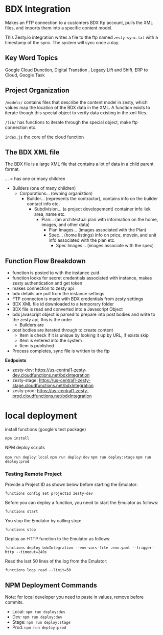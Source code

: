# BDX Integration

Makes an FTP connection to a customers BDX ftp account, pulls the XML files, and imports them into a specific content model.

This Zesty.io integration writes a file to the ftp named `zesty-sync.txt` with a timestamp of the sync. The system will sync once a day.

## Key Word Topics

Google Cloud Dunction, Digital Transtion , Legacy Lift and Shift, ERP to Cloud, Google Task

## Project Organization

`/models/` contains files that describe the content model in zesty, which values map the location of the BDX data in the XML. A function exists to iterate though this special object to verify data existing in the xml files.

`/lib/` has functions to iterate through the special object, make ftp connection etc.

`index.js` the core of the cloud function


## The BDX XML file

The BDX file is a large XML file that contains a lot of data in a child parent format.

... = has one or many children

* Builders (one of many children)
    * Corporations... (owning organiztion)
        * Builder... (represents the contractor), contains info on the builder contact info etc.
            * Subdivision... (a project developement) container info liek area, name etc.
                * Plan... (an architectual plan with information on the home, images, and other data)
                    * Plan Images... (images associated with the Plan)
                    * Spec... (home listings) info on price, movein, and unit info associated with the plan etc.
                        * Spec Images... (images associate with the spec)



## Function Flow Breakdown

* function is posted to with the instance zuid
* function looks for secret credentials associated with instance, makes zesty authentication and get token
* makes connection to zesty api
* bdx details are pull from the instance settings
* FTP connecton is made with BDX credentials from zesty settings
* BDX XML file id downloaded to a temporary folder
* BDX file is read and converted into a Javascript Object
* bdx javascript object is parsed to prepare into post bodies and write to the zesty api, this is the order
    * Builders are 
* post bodies are iterated through to create content
    * Item is check if it is unique by looking it up by URL, if exists skip
    * Item is entered into the system
    * Item is published
* Process completes, sync file is written to the ftp


**Endpoints**

- zesty-dev: https://us-central1-zesty-dev.cloudfunctions.net/bdxIntegration
- zesty-stage: https://us-central1-zesty-stage.cloudfunctions.net/bdxIntegration
- zesty-prod: https://us-central1-zesty-prod.cloudfunctions.net/bdxIntegration

# local deployment

install functions (google's test package)

`npm install`

NPM deploy scripts

`npm run deploy:local`
`npm run deploy:dev`
`npm run deploy:stage`
`npm run deploy:prod`



### Testing Remote Project

Provide a Project ID as shown below before starting the Emulator:

```
functions config set projectId zesty-dev
```

Before you can deploy a function, you need to start the Emulator as follows:

```
functions start
```

You stop the Emulator by calling stop:

```
functions stop
```

Deploy an HTTP function to the Emulator as follows:

```
functions deploy bdxIntegration --env-vars-file .env.yaml --trigger-http --timeout=240s
```

Read the last 50 lines of the log from the Emulator:

```
functions logs read --limit=50
```


## NPM Deployment Commands

Note: for local developer you need to paste in values, remove before commits.

- Local: `npm run deploy:dev`
- Dev: `npm run deploy:dev`
- Stage: `npm run deploy:stage`
- Prod: `npm run deploy:prod`
